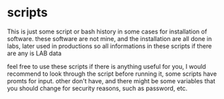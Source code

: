 # scripts

This is just some script or bash history in some cases for installation of software. these software are not mine,
and the installation are all done in labs, later used in productions so all informations in these scripts if there are any is LAB data

feel free to use these scripts if there is anything useful for you, I would recommend to look through the script before running it, some scripts have promts for input.
other don't have, and there might be some variables that you should change for security reasons, such as password, etc.

